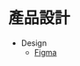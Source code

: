 # 產品設計

- Design
  - [Figma](https://www.figma.com/file/G4L0uomflbksFiGe4ZQwRY/Untitled?node-id=0%3A1&t=s521MhVMWdg5n1Fb-1)
